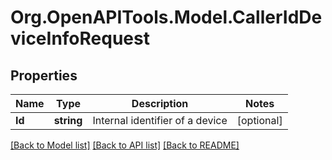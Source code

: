 
# Org.OpenAPITools.Model.CallerIdDeviceInfoRequest

## Properties

Name | Type | Description | Notes
------------ | ------------- | ------------- | -------------
**Id** | **string** | Internal identifier of a device | [optional] 

[[Back to Model list]](../README.md#documentation-for-models)
[[Back to API list]](../README.md#documentation-for-api-endpoints)
[[Back to README]](../README.md)

